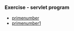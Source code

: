 ### Exercise - servlet program
- [primenumber](https://github.com/Adhyashetty-bit/1workedexample/blob/main/6c_servlet_program/numberisprimeornot.png)
- [primenumber1](https://github.com/Adhyashetty-bit/1workedexample/blob/main/6c_servlet_program/primeornot.png)
